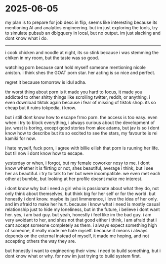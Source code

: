 # 2025-06-05

my plan is to prepare for job desc in flip, seems like interesting because its mentioning AI and analytics engineering. but im just exploring the tools, try to simulate pubsub an dbigquery in local, but no output. im just slacking and dont know what i do. 

---

i cook chicken and noodle at night, its so stink because i was stemming the chiken in my room, but the taste was so good. 

watching porn because cant hold myself someone mentioning nicole aniston. i think shes the GOAT porn star. her acting is so nice and perfect. 

regret it because tomorrow is idul adha. 

thr worst thing about porn is it made you hard to focus, it made you addicted to other shitty things like scrolling twitter, reddit, or anything, i even download tiktok again because i fear of missing of tiktok shop. its so cheap but it ruins tokpedia, i know. 

but i still dont know how to escape frmo porn. the access is too easy. even when i try to block everything, i always curious about the development of jav. west is boring, except good stories from alex adams, but jav is so i dont know how to describe but its so excited to see the stars, my favourite is rei kamiki for now. 

i hate myself, fuck porn, i agree with billie eilish that porn is ruuning her life. but til now i dont know how to escape. 

yesterday or when, i forgot, but my female coworker nosy to me. i dont know whether it is flirting or not, shes beautiful, average i think, but i see her as beautiful. i try to talk to her but were incompatible. we even met each other at bumble, but looking at her profile doesnt make me interest. 

i dont know why but i need a girl who is passionate about what they do, not only think about themselves, but think big for her self or for the world. but honestly i dont know. maybe its just limmerence, i love the idea of her only. and im afraid to make her hurt. because i know what i need is mostly casual relationship just to hide my loneliness, but in the future, i believe i dont want her. yes, i am bad guy. but yeah, honestly i feel like im the bad guy. i am very avoidant to her, and shes not that good either i think, i am afraid that i cant accept someone completely as them. i always expect something high of someone, it really made me hate myself. because it means i always depends on the external instead of myself, it made me hoping, and not accepting others the way they are. 

but honestly i want to engineering their view. i need to build something, but i dont know what or why. for now im just trying to build system first. 